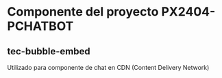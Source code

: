 # Componente del proyecto PX2404-PCHATBOT
## tec-bubble-embed
Utilizado para componente de chat en CDN (Content Delivery Network)
